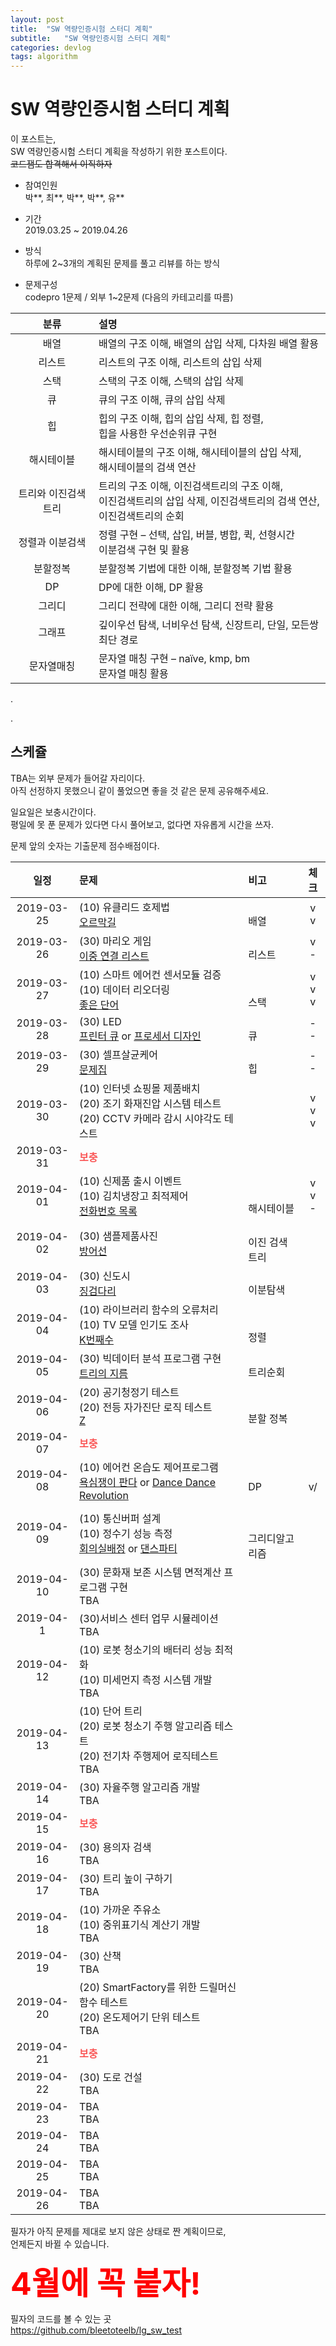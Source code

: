```yaml
---
layout: post
title:  "SW 역량인증시험 스터디 계획"
subtitle:   "SW 역량인증시험 스터디 계획"
categories: devlog
tags: algorithm
---
```


# SW 역량인증시험 스터디 계획
이 포스트는,  
SW 역량인증시험 스터디 계획을 작성하기 위한 포스트이다.  
~~코드잼도 합격해서 이직하자~~

- 참여인원  
  박\*\*, 최\*\*, 박\*\*, 박\*\*, 유\*\*

- 기간  
  2019.03.25 ~ 2019.04.26

- 방식  
  하루에 2~3개의 계획된 문제를 풀고 리뷰를 하는 방식

- 문제구성  
  codepro 1문제 / 외부 1~2문제 (다음의 카테고리를 따름)  


| 분류 | 설명 |
| :---:| :--- |
| 배열 | 배열의 구조 이해, 배열의 삽입 삭제, 다차원 배열 활용|
| 리스트 |	리스트의 구조 이해, 리스트의 삽입 삭제|
| 스택 |스택의 구조 이해, 스택의 삽입 삭제|
| 큐 |큐의 구조 이해, 큐의 삽입 삭제|
| 힙 |힙의 구조 이해, 힙의 삽입 삭제, 힙 정렬,<br>힙을 사용한 우선순위큐 구현|
| 해시테이블 |해시테이블의 구조 이해, 해시테이블의 삽입 삭제, <br>해시테이블의 검색 연산|
| 트리와 이진검색트리 |트리의 구조 이해, 이진검색트리의 구조 이해, <br>이진검색트리의 삽입 삭제, 이진검색트리의 검색 연산, <br>이진검색트리의 순회|
| 정렬과 이분검색 |	정렬 구현 – 선택, 삽입, 버블, 병합, 퀵, 선형시간 <br>이분검색 구현 및 활용|
| 분할정복 |	분할정복 기법에 대한 이해, 분할정복 기법 활용|
| DP |	DP에 대한 이해, DP 활용|
| 그리디 |그리디 전략에 대한 이해, 그리디 전략 활용|
| 그래프 |깊이우선 탐색, 너비우선 탐색, 신장트리, 단일, 모든쌍 최단 경로|
| 문자열매칭 |	문자열 매칭 구현 – naïve, kmp, bm<br>문자열 매칭 활용|



.  

.

## 스케쥴


TBA는 외부 문제가 들어갈 자리이다.  
아직 선정하지 못했으니 같이 풀었으면 좋을 것 같은 문제 공유해주세요.  

일요일은 보충시간이다.  
평일에 못 푼 문제가 있다면 다시 풀어보고, 없다면 자유롭게 시간을 쓰자.

문제 앞의 숫자는 기출문제 점수배점이다.

| 일정       |  문제  | 비고 | 체크|
| :---:      |  :--- | :--- |:--:|
| 2019-03-25 | (10) 유클리드 호제법 <br> [오르막길](https://www.acmicpc.net/problem/2846) | <br>배열 |v<br>v|
| 2019-03-26 |  (30) 마리오 게임<br> [이중 연결 리스트](https://www.acmicpc.net/problem/3045) | <br>리스트 |v<br>-|
| 2019-03-27 |  (10) 스마트 에어컨 센서모듈 검증 <br> (10) 데이터 리오더링<br>  [좋은 단어](https://www.acmicpc.net/problem/3986) | <br> <br> 스택 | v<br>v<br>v|
| 2019-03-28 |  (30) LED <br>  [프린터 큐](https://www.acmicpc.net/problem/1966) or [프로세서 디자인](https://www.acmicpc.net/problem/3081) | <br> 큐| -<br>-|
| 2019-03-29 | (30) 셀프살균케어 <br> [문제집](https://www.acmicpc.net/problem/1766) | <br> 힙| -<br>-|
| 2019-03-30 | (10) 인터넷 쇼핑몰 제품배치 <br> (20) 조기 화재진압 시스템 테스트 <br> (20) CCTV 카메라 감시 시야각도 테스트  | | v<br>v<br>v|
| 2019-03-31 | <span style="color:#FA5858"><b>보충</b></span> ||
| 2019-04-01 | (10) 신제품 출시 이벤트 <br> (10) 김치냉장고 최적제어 <br> [전화번호 목록](https://www.acmicpc.net/problem/5052)| <br><br> 해시테이블 |  v<br>v<br>-|
| 2019-04-02 | (30) 샘플제품사진 <br> [방어선](https://www.acmicpc.net/problem/3429) | <br> 이진 검색 트리 |
| 2019-04-03 | (30) 신도시 <br> [징검다리](https://programmers.co.kr/learn/courses/30/lessons/43236) |<br> 이분탐색|
| 2019-04-04 | (10) 라이브러리 함수의 오류처리 <br> (10) TV 모델 인기도 조사 <br> [K번째수](https://www.acmicpc.net/problem/11004) | <br> <br> 정렬 |
| 2019-04-05 | (30) 빅데이터 분석 프로그램 구현 <br> [트리의 지름](https://www.acmicpc.net/problem/1967) |<br> 트리순회 |
| 2019-04-06 | (20) 공기청정기 테스트 <br> (20) 전등 자가진단 로직 테스트 <br> [Z](https://www.acmicpc.net/problem/1074) | <br> <br> 분할 정복 |
| 2019-04-07 | <span style="color:#FA5858"><b>보충</b></span> ||
| 2019-04-08 | (10) 에어컨 온습도 제어프로그램 <br> [욕심쟁이 판다](https://www.acmicpc.net/problem/1937) or [Dance Dance Revolution](https://www.acmicpc.net/problem/2342) |<br> DP |<br>v/|
| 2019-04-09 | (10) 통신버퍼 설계 <br> (10) 정수기 성능 측정 <br> [회의실배정](https://www.acmicpc.net/problem/1931) or [댄스파티](https://www.acmicpc.net/problem/2831) |<br><br> 그리디알고리즘 |
| 2019-04-10 | (30) 문화재 보존 시스템 면적계산 프로그램 구현 <br> TBA ||
| 2019-04-1 | (30)서비스 센터 업무 시뮬레이션 <br>  TBA ||
| 2019-04-12 | (10) 로봇 청소기의 배터리 성능 최적화 <br> (10) 미세먼지 측정 시스템 개발 <br> TBA ||
| 2019-04-13 | (10) 단어 트리 <br> (20) 로봇 청소기 주행 알고리즘 테스트 <br> (20) 전기차 주행제어 로직테스트 <br> TBA ||
| 2019-04-14 | (30) 자율주행 알고리즘 개발   <br> TBA ||
| 2019-04-15 | <span style="color:#FA5858"><b>보충</b></span> ||
| 2019-04-16 | (30) 용의자 검색  <br> TBA ||
| 2019-04-17 | (30) 트리 높이 구하기 <br> TBA ||
| 2019-04-18 | (10) 가까운 주유소 <br> (10) 중위표기식 계산기 개발 <br> TBA ||
| 2019-04-19 | (30) 산책  <br> TBA||
| 2019-04-20 | (20) SmartFactory를 위한 드릴머신 함수 테스트 <br> (20) 온도제어기 단위 테스트  <br> TBA ||
| 2019-04-21 | <span style="color:#FA5858"><b>보충</b></span> ||
| 2019-04-22 | (30) 도로 건설 <br> TBA ||
| 2019-04-23 | TBA <br> TBA ||
| 2019-04-24 | TBA <br> TBA ||
| 2019-04-25 | TBA <br> TBA ||
| 2019-04-26 | TBA <br> TBA ||


필자가 아직 문제를 제대로 보지 않은 상태로 짠 계획이므로,  
언제든지 바뀔 수 있습니다.  


<span style="color:red;font-weight:bold;font-size:50px">4월에 꼭 붙자!</span>


필자의 코드를 볼 수 있는 곳  
https://github.com/bleetoteelb/lg_sw_test